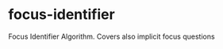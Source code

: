 focus-identifier
================

Focus Identifier Algorithm. Covers also implicit focus questions
